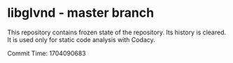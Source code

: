# libglvnd - master branch

This repository contains frozen state of the repository.
Its history is cleared. It is used only for static code
analysis with Codacy.

Commit Time: 1704090683